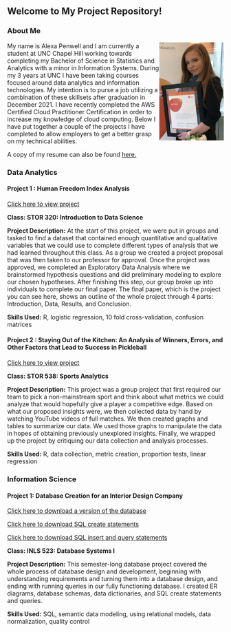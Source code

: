 ## Welcome to My Project Repository!

### About Me

<img align="right" width="150" src="headshot2.png">

My name is Alexa Penwell and I am currently a student at UNC Chapel Hill working towards completing my Bachelor of Science in Statistics and Analytics with a minor in Information Systems. During my 3 years at UNC I have been taking courses focused around data analytics and information technologies. My intention is to purse a job utilizing a combination of these skillsets after graduation in December 2021. I have recently completed the AWS Certified Cloud Practitioner Certification in order to increase my knowledge of cloud computing. Below I have put together a couple of the projects I have completed to allow employers to get a better grasp on my technical abilities. 

A copy of my resume can also be found 
<a href="A_Penwell_Final_Resume.pdf" title="APenwellResume">here.</a>

### Data Analytics

#### Project 1 : Human Freedom Index Analysis
<a href="FP.html" title="Data Analytics Final Project">Click here to view project</a>

**Class: STOR 320: Introduction to Data Science**

**Project Description:** At the start of this project, we were put in groups and tasked to find a dataset that contained enough quantitative and qualitative variables that we could use to complete different types of analysis that we had learned throughout this class. As a group we created a project proposal that was then taken to our professor for approval. Once the project was approved, we completed an Exploratory Data Analysis where we brainstormed hypothesis questions and did preliminary modeling to explore our chosen hypotheses. After finishing this step, our group broke up into individuals to complete our final paper. The final paper, which is the project you can see here, shows an outline of the whole project through 4 parts: Introduction, Data, Results, and Conclusion.

**Skills Used:** R, logistic regression, 10 fold cross-validation, confusion matrices


#### Project 2 : Staying Out of the Kitchen: An Analysis of Winners, Errors, and Other Factors that Lead to Success in Pickleball
<a href="P1_Final_Adjusted.pdf" title="Playoff Round 1 Project">Click here to view project</a>

**Class: STOR 538: Sports Analytics**

**Project Description:** This project was a group project that first required our team to pick a non-mainstream sport and think about what metrics we could analyze that would hopefully give a player a competitive edge. Based on what our proposed insights were, we then collected data by hand by watching YouTube videos of full matches. We then created graphs and tables to summarize our data. We used those graphs to manipulate the data in hopes of obtaining previously unexplored insights. Finally, we wrapped up the project by critiquing our data collection and analysis processes.

**Skills Used:** R, data collection, metric creation, proportion tests, linear regression

### Information Science

#### Project 1: Database Creation for an Interior Design Company
<a href="apenwell-P3v2.db" title="Database Creation Project">Click here to download a version of the database</a>

<a href="apenwell-create.sql" title="Database Creation Project SQL Create Statements">Click here to download SQL create statements</a>

<a href="P3.sql" title="Database Creation Project SQL Statements">Click here to download SQL insert and query statements</a>

**Class: INLS 523: Database Systems I**

**Project Description:** This semester-long database project covered the whole process of database design and development, beginning with understanding requirements and turning them into a database design, and ending with running queries in our fully functioning database. I created ER diagrams, database schemas, data dictionaries, and SQL create statements and queries.

**Skills Used:** SQL, semantic data modeling, using relational models, data normalization, quality control
